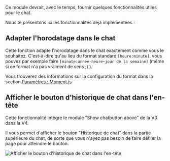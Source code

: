 Ce module devrait, avec le temps, fournir quelques fonctionnalités utiles pour le chat.

Nous te présentons ici les fonctionnalités déjà implémentées :

## Adapter l'horodatage dans le chat

Cette fonction adapte l'horodatage dans le chat exactement comme vous le souhaitez.
C'est-à-dire qu'au lieu du format standard `[heure:minute]`, vous pouvez par exemple faire `[minute:année-heure~jour de la semaine]` (même si ce format n'a pas vraiment de sens ;) ).

Vous trouverez des informations sur la configuration du format dans la section [Paramètres : Moment.js](../../settings.md#moment-js)

## Afficher le bouton d'historique de chat dans l'en-tête

Cette fonctionnalité intègre le module "Show chatbutton above" de la V3 dans la V4.

Il vous permet d'afficher le bouton "Historique de chat" dans la partie supérieure du chat, de sorte que vous n'ayez pas besoin de faire défiler la page pour atteindre le bouton.

![Afficher le bouton d'historique de chat dans l'en-tête](./cloneHistoryBtnToHeader.png)
